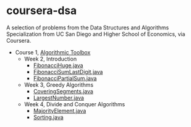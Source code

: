 # coursera-dsa
A selection of problems from the Data Structures and Algorithms Specialization from UC San Diego and Higher School of Economics, via Coursera.

- Course 1, [Algorithmic Toolbox](https://www.coursera.org/learn/algorithmic-toolbox)
  - Week 2, Introduction
    - [FibonacciHuge.java](https://github.com/akritskiy/coursera-dsa/blob/master/FibonacciHuge.java)
    - [FibonacciSumLastDigit.java](https://github.com/akritskiy/coursera-dsa/blob/master/FibonacciSumLastDigit.java)
    - [FibonacciPartialSum.java](https://github.com/akritskiy/coursera-dsa/blob/master/FibonacciPartialSum.java)
  - Week 3, Greedy Algorithms
    - [CoveringSegments.java](https://github.com/akritskiy/coursera-dsa/blob/master/CoveringSegments.java)
    - [LargestNumber.java](https://github.com/akritskiy/coursera-dsa/blob/master/LargestNumber.java)
  - Week 4, Divide and Conquer Algorithms
    - [MajorityElement.java](https://github.com/akritskiy/coursera-dsa/blob/master/MajorityElement.java)
    - [Sorting.java](https://github.com/akritskiy/coursera-dsa/blob/master/Sorting.java)
